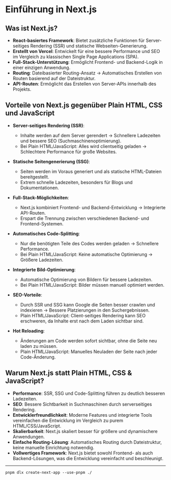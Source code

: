 # Einführung in Next.js

## Was ist Next.js?

- **React-basiertes Framework**: Bietet zusätzliche Funktionen für Server-seitiges Rendering (SSR) und statische Webseiten-Generierung.
- **Erstellt von Vercel**: Entwickelt für eine bessere Performance und SEO im Vergleich zu klassischen Single Page Applications (SPA).
- **Full-Stack-Unterstützung**: Ermöglicht Frontend- und Backend-Logik in einer einzigen Anwendung.
- **Routing**: Dateibasierter Routing-Ansatz → Automatisches Erstellen von Routen basierend auf der Dateistruktur.
- **API-Routen**: Ermöglicht das Erstellen von Server-APIs innerhalb des Projekts.

## Vorteile von Next.js gegenüber Plain HTML, CSS und JavaScript

- **Server-seitiges Rendering (SSR)**:
  - Inhalte werden auf dem Server gerendert → Schnellere Ladezeiten und bessere SEO (Suchmaschinenoptimierung).
  - Bei Plain HTML/JavaScript: Alles wird clientseitig geladen → Schlechtere Performance für große Websites.

- **Statische Seitengenerierung (SSG)**:
  - Seiten werden im Voraus generiert und als statische HTML-Dateien bereitgestellt.
  - Extrem schnelle Ladezeiten, besonders für Blogs und Dokumentationen.
  
- **Full-Stack-Möglichkeiten**:
  - Next.js kombiniert Frontend- und Backend-Entwicklung → Integrierte API-Routen.
  - Erspart die Trennung zwischen verschiedenen Backend- und Frontend-Systemen.

- **Automatisches Code-Splitting**:
  - Nur die benötigten Teile des Codes werden geladen → Schnellere Performance.
  - Bei Plain HTML/JavaScript: Keine automatische Optimierung → Größere Ladezeiten.

- **Integrierte Bild-Optimierung**:
  - Automatische Optimierung von Bildern für bessere Ladezeiten.
  - Bei Plain HTML/JavaScript: Bilder müssen manuell optimiert werden.

- **SEO-Vorteile**:
  - Durch SSR und SSG kann Google die Seiten besser crawlen und indexieren → Bessere Platzierungen in den Suchergebnissen.
  - Plain HTML/JavaScript: Client-seitiges Rendering kann SEO erschweren, da Inhalte erst nach dem Laden sichtbar sind.

- **Hot Reloading**:
  - Änderungen am Code werden sofort sichtbar, ohne die Seite neu laden zu müssen.
  - Plain HTML/JavaScript: Manuelles Neuladen der Seite nach jeder Code-Änderung.

## Warum Next.js statt Plain HTML, CSS & JavaScript?

- **Performance**: SSR, SSG und Code-Splitting führen zu deutlich besseren Ladezeiten.
- **SEO**: Bessere Sichtbarkeit in Suchmaschinen durch serverseitiges Rendering.
- **Entwicklerfreundlichkeit**: Moderne Features und integrierte Tools vereinfachen die Entwicklung im Vergleich zu purem HTML/CSS/JavaScript.
- **Skalierbarkeit**: Next.js skaliert besser für größere und dynamischere Anwendungen.
- **Einfache Routing-Lösung**: Automatisches Routing durch Dateistruktur, keine manuelle Einrichtung notwendig.
- **Vollwertiges Framework**: Next.js bietet sowohl Frontend- als auch Backend-Lösungen, was die Entwicklung vereinfacht und beschleunigt.

---

`pnpm dlx create-next-app --use-pnpm ./`

